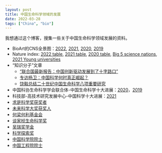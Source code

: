 ```yaml
---
layout: post
title: 中国生命科学领域的发展
date: 2022-03-28
tags: ["China", "bio"]
---
```


我想通过这个博客，搜集一些关于中国生命科学领域发展的资料。

- BioArt的CNS全景图：[2022](https://mp.weixin.qq.com/s/O0k02WhtuTOtU1izl_jv4Q), [2021](http://www.bioart.com.cn/index.php?m=content&c=index&a=show&catid=21&id=9236), [2020](https://mp.weixin.qq.com/s?__biz=MzA3MzQyNjY1MQ==&mid=2652519914&idx=1&sn=883d5e038ed7631619152a67d73e4d6b&chksm=84e1ae5eb3962748274ce896057511f9d9dc2d038d9fda268363b1ab0ec7e618d9eb4fa3a395&scene=21#wechat_redirect), [2019](https://mp.weixin.qq.com/s?__biz=MzA3MzQyNjY1MQ==&mid=2652479539&idx=1&sn=2ebb02ea84482334647cdade1b28b60e&chksm=84e23387b395ba91b33f63a78d6e1474741a3d367f79a5b5497769244d50336735977ab9b858&scene=21&rd2werd=1#wechat_redirect)
- Nature index: [2022 table](https://www.natureindex.com/annual-tables/2022), [2021 table](https://www.natureindex.com/annual-tables/2021), [2020 table](https://www.natureindex.com/annual-tables/2020), [Big 5 science nations](https://www.natureindex.com/supplements/nature-index-2022-big-5), [2021 Young universities](https://www.natureindex.com/supplements/nature-index-2021-young-universities)
- “知识分子”文章
	- [“联合国最新报告：中国创新驱动发展到了十字路口”](http://zhishifenzi.blog.caixin.com/archives/247470)
	- [专访杨卫：中国科学何时真正崛起？](http://zhishifenzi.com/depth/depth/6878.html)
	- [饶毅总结二十世纪中国生命科学八项重要研究](http://zhishifenzi.blog.caixin.com/archives/253292)
- 中国科协生命科学学会联合体-中国生命科学十大进展：[2020](http://www.culss.org.cn/index.php?m=content&c=index&a=show&catid=48&id=271)，[2019](http://www.culss.org.cn/index.php?m=content&c=index&a=show&catid=48&id=216)
- 科技部-高技术研究发展中心-中国科学十大进展：[2021](http://www.htrdc.com/gjszx/gsxw02/3865.shtml)
- [求是科学奖获奖者](http://www.qiushi.org/html/huojiangren/award_history/)
- [未来科学大奖获奖人](http://www.futureprize.org/cn/laureates/list.html?listBy=prize)
- [何梁何利基金会](http://www.hlhl.org.cn/news/findnews/showtech.asp)
- [谈家桢生命科学奖](https://baike.baidu.com/item/%E8%B0%88%E5%AE%B6%E6%A1%A2%E7%94%9F%E5%91%BD%E7%A7%91%E5%AD%A6%E5%A5%96/3862850)
- [吴瑞奖学金](https://baike.baidu.com/item/%E5%90%B4%E7%91%9E%E5%A5%96%E5%AD%A6%E9%87%91/2111444)
- [科学探索奖](https://xplorerprize.org/awardee/index)
- [中国科学院院士](http://casad.cas.cn/ysxx2017/ysmdyjj/qtysmd_124280/)
- [中国工程院院士](https://www.cae.cn/cae/html/main/col48/column_48_1.html)